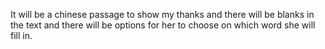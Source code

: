 It will be a chinese passage to show my thanks and there will be blanks in the text and there will be options for her to choose on which word she will fill in.
